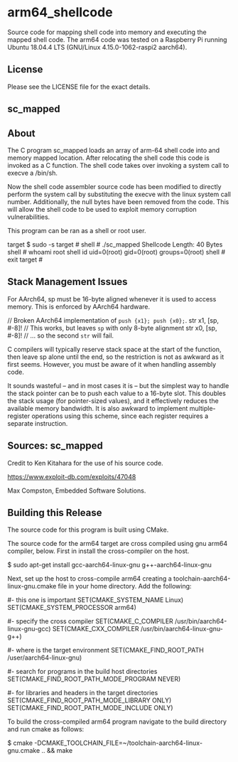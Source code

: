 # arm64_shellcode

Source code for mapping shell code into memory and executing the mapped shell code.
The arm64 code was tested on a Raspberry Pi running Ubuntu 18.04.4 LTS (GNU/Linux 4.15.0-1062-raspi2 aarch64).

## License

Please see the LICENSE file for the exact details.

## sc_mapped 

## About

The C program sc_mapped loads an array of arm-64 shell code into and memory mapped location.  After relocating the shell code this code is invoked as a C function.  The shell code takes over invoking a system call to execve a /bin/sh.

Now the shell code assembler source code has been modified to directly perform the system call by substituting the execve with the linux system call number.  Additionally, the null bytes have been removed from the code.  This will allow the shell code to be used to exploit memory corruption vulnerabilities.

This program can be ran as a shell or root user.

target $ sudo -s
target #
shell # ./sc_mapped 
Shellcode Length: 40 Bytes
shell # whoami
root
shell id
uid=0(root) gid=0(root) groups=0(root)
shell # exit
target #

## Stack Management Issues

For AArch64, sp must be 16-byte aligned whenever it is used to access memory. This is enforced by AArch64 hardware.

// Broken AArch64 implementation of `push {x1}; push {x0};`.
str   x1, [sp, #-8]!  // This works, but leaves `sp` with only 8-byte alignment
str   x0, [sp, #-8]!  // ... so the second `str` will fail.

C compilers will typically reserve stack space at the start of the function, then leave sp alone until the end, so the restriction is not as awkward as it first seems. However, you must be aware of it when handling assembly code.

It sounds wasteful – and in most cases it is – but the simplest way to handle the stack pointer can be to push each value to a 16-byte slot. This doubles the stack usage (for pointer-sized values), and it effectively reduces the available memory bandwidth. It is also awkward to implement multiple-register operations using this scheme, since each register requires a separate instruction.

## Sources: sc_mapped

Credit to Ken Kitahara for the use of his source code.

https://www.exploit-db.com/exploits/47048

Max Compston, Embedded Software Solutions.

## Building this Release

The source code for this program is built using CMake.  

The source code for the arm64 target are cross compiled using gnu arm64 compiler, below.  First in install the cross-compiler on the host.

$ sudo apt-get install gcc-aarch64-linux-gnu g++-aarch64-linux-gnu

Next, set up the host to cross-compile arm64 creating a toolchain-aarch64-linux-gnu.cmake file in your home directory.  Add the following:

#- this one is important
SET(CMAKE_SYSTEM_NAME Linux)
SET(CMAKE_SYSTEM_PROCESSOR arm64)

#- specify the cross compiler
SET(CMAKE_C_COMPILER   /usr/bin/aarch64-linux-gnu-gcc)
SET(CMAKE_CXX_COMPILER /usr/bin/aarch64-linux-gnu-g++)

#- where is the target environment
SET(CMAKE_FIND_ROOT_PATH  /user/aarch64-linux-gnu)

#- search for programs in the build host directories
SET(CMAKE_FIND_ROOT_PATH_MODE_PROGRAM NEVER)

#- for libraries and headers in the target directories
SET(CMAKE_FIND_ROOT_PATH_MODE_LIBRARY ONLY)
SET(CMAKE_FIND_ROOT_PATH_MODE_INCLUDE ONLY)

To build the cross-compiled arm64 program navigate to the build directory and run cmake as follows:

$ cmake -DCMAKE_TOOLCHAIN_FILE=~/toolchain-aarch64-linux-gnu.cmake .. && make
